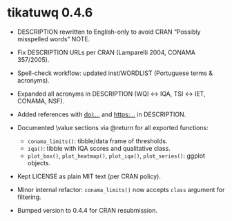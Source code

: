 # tikatuwq 0.4.6
- DESCRIPTION rewritten to English-only to avoid CRAN “Possibly misspelled words” NOTE.
- Fix DESCRIPTION URLs per CRAN (Lamparelli 2004, CONAMA 357/2005).
- Spell-check workflow: updated inst/WORDLIST (Portuguese terms & acronyms).



- Expanded all acronyms in DESCRIPTION (WQI ↔ IQA, TSI ↔ IET, CONAMA, NSF).
- Added references with <doi:...> and <https:...> in DESCRIPTION.
- Documented \value sections via @return for all exported functions:
  - `conama_limits()`: tibble/data frame of thresholds.
  - `iqa()`: tibble with IQA scores and qualitative class.
  - `plot_box()`, `plot_heatmap()`, `plot_iqa()`, `plot_series()`: ggplot objects.
- Kept LICENSE as plain MIT text (per CRAN policy).
- Minor internal refactor: `conama_limits()` now accepts `class` argument for filtering.
- Bumped version to 0.4.4 for CRAN resubmission.
